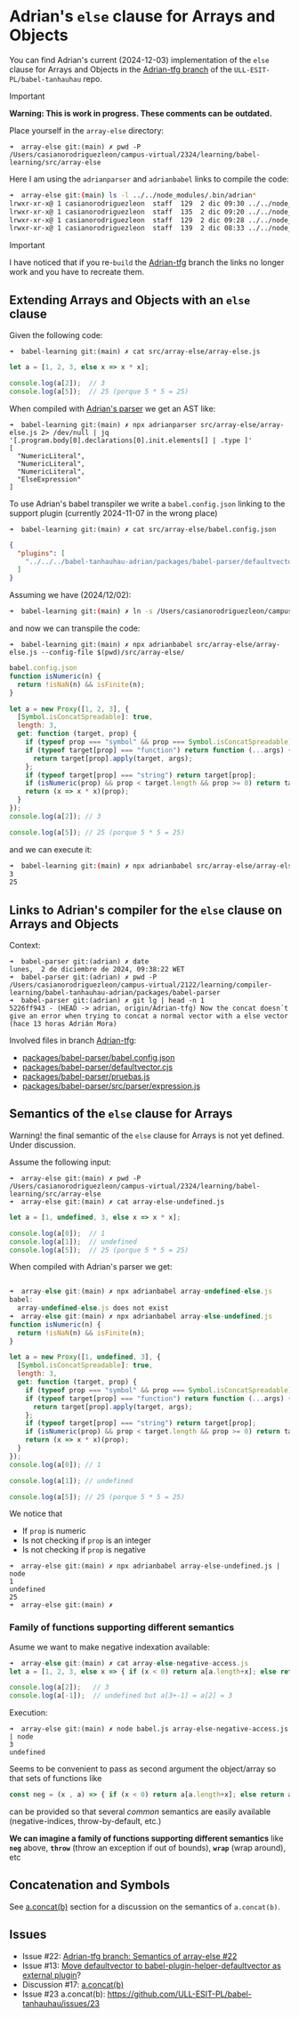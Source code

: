# Adrian's `else` clause for Arrays and Objects

You can find Adrian's current (2024-12-03) implementation of the `else` clause
for Arrays and Objects in the [Adrian-tfg branch](https://github.com/ULL-ESIT-PL/babel-tanhauhau/tree/Adrian-tfg/packages/babel-parser) of the `ULL-ESIT-PL/babel-tanhauhau` repo. 

> [!IMPORTANT]
> **Warning: This is work in progress. These comments can be outdated.**

Place yourself in the `array-else` directory: 

```
➜  array-else git:(main) ✗ pwd -P
/Users/casianorodriguezleon/campus-virtual/2324/learning/babel-learning/src/array-else
```
Here I am using the `adrianparser` and `adrianbabel` links to compile the code:

```bash
➜  array-else git:(main) ls -l ../../node_modules/.bin/adrian*
lrwxr-xr-x@ 1 casianorodriguezleon  staff  129  2 dic 09:30 ../../node_modules/.bin/adrianbabel -> /Users/casianorodriguezleon/campus-virtual/2425/learning/compiler-learning/babel-tanhauhau-adrian/packages/babel-cli/bin/babel.js
lrwxr-xr-x@ 1 casianorodriguezleon  staff  135  2 dic 09:20 ../../node_modules/.bin/adrianbabelcompiled -> /Users/casianorodriguezleon/campus-virtual/2425/learning/compiler-learning/babel-tanhauhau-adrian/packages/babel-cli/lib/babel/index.js
lrwxr-xr-x@ 1 casianorodriguezleon  staff  129  2 dic 09:28 ../../node_modules/.bin/adrianbabelsrc -> /Users/casianorodriguezleon/campus-virtual/2425/learning/compiler-learning/babel-tanhauhau-adrian/packages/babel-cli/bin/babel.js
lrwxr-xr-x@ 1 casianorodriguezleon  staff  139  2 dic 08:33 ../../node_modules/.bin/adrianparser -> /Users/casianorodriguezleon/campus-virtual/2122/learning/compiler-learning/babel-tanhauhau-adrian/packages/babel-parser/bin/babel-parser.js
```

> [!IMPORTANT] 
> I have noticed that if you re-`build` the [Adrian-tfg](https://github.com/ULL-ESIT-PL/babel-tanhauhau/tree/Adrian-tfg/packages/babel-parser) branch the links no longer work and you have to recreate them. 



## Extending Arrays and Objects with an `else` clause

Given the following code:

`➜  babel-learning git:(main) ✗ cat src/array-else/array-else.js`
```javascript
let a = [1, 2, 3, else x => x * x];

console.log(a[2]);  // 3
console.log(a[5]);  // 25 (porque 5 * 5 = 25)
```

When compiled with [Adrian's parser](https://github.com/ULL-ESIT-PL/babel-tanhauhau/blob/Adrian-tfg/packages/babel-parser/src/parser/expression.js) we get an AST like:

```
➜  babel-learning git:(main) ✗ npx adrianparser src/array-else/array-else.js 2> /dev/null | jq '[.program.body[0].declarations[0].init.elements[] | .type ]' 
[
  "NumericLiteral",
  "NumericLiteral",
  "NumericLiteral",
  "ElseExpression"
]
```

To use Adrian's babel transpiler we write a `babel.config.json` linking to the support plugin (currently 2024-11-07 in the wrong place)

`➜  babel-learning git:(main) ✗ cat src/array-else/babel.config.json`
```json
{
  "plugins": [ 
    "../../../babel-tanhauhau-adrian/packages/babel-parser/defaultvector.cjs"
  ]
}
```
Assuming we have (2024/12/02):

```bash
➜  babel-learning git:(main) ✗ ln -s /Users/casianorodriguezleon/campus-virtual/2425/learning/compiler-learning/babel-tanhauhau-adrian/packages/babel-cli/bin/babel.js node_modules/.bin/adrianbabel
```

and now we can transpile the code:

`➜  babel-learning git:(main) ✗ npx adrianbabel src/array-else/array-else.js --config-file $(pwd)/src/array-else/`
```js 
babel.config.json 
function isNumeric(n) {
  return !isNaN(n) && isFinite(n);
}

let a = new Proxy([1, 2, 3], {
  [Symbol.isConcatSpreadable]: true,
  length: 3,
  get: function (target, prop) {
    if (typeof prop === "symbol" && prop === Symbol.isConcatSpreadable) return true;
    if (typeof target[prop] === "function") return function (...args) {
      return target[prop].apply(target, args);
    };
    if (typeof target[prop] === "string") return target[prop];
    if (isNumeric(prop) && prop < target.length && prop >= 0) return target[prop];
    return (x => x * x)(prop);
  }
});
console.log(a[2]); // 3

console.log(a[5]); // 25 (porque 5 * 5 = 25)
```

and we can execute it:

```bash
➜  babel-learning git:(main) ✗ npx adrianbabel src/array-else/array-else.js --config-file $(pwd)/src/array-else/babel.config.json | node -
3
25
```

## Links to Adrian's compiler for the `else` clause on Arrays and Objects

Context:

```
➜  babel-parser git:(adrian) ✗ date
lunes,  2 de diciembre de 2024, 09:38:22 WET
➜  babel-parser git:(adrian) ✗ pwd -P
/Users/casianorodriguezleon/campus-virtual/2122/learning/compiler-learning/babel-tanhauhau-adrian/packages/babel-parser
➜  babel-parser git:(adrian) ✗ git lg | head -n 1
5226ff943 - (HEAD -> adrian, origin/Adrian-tfg) Now the concat doesn´t give an error when trying to concat a normal vector with a else vector (hace 13 horas Adrián Mora)
```

Involved files in branch [Adrian-tfg](https://github.com/ULL-ESIT-PL/babel-tanhauhau/blob/Adrian-tfg):

- [packages/babel-parser/babel.config.json](https://github.com/ULL-ESIT-PL/babel-tanhauhau/blob/Adrian-tfg/packages/babel-parser/babel.config.json)
- [packages/babel-parser/defaultvector.cjs](https://github.com/ULL-ESIT-PL/babel-tanhauhau/blob/Adrian-tfg/packages/babel-parser/defaultvector.cjs)
- [packages/babel-parser/pruebas.js](https://github.com/ULL-ESIT-PL/babel-tanhauhau/blob/Adrian-tfg/packages/babel-parser/pruebas.js)
- [packages/babel-parser/src/parser/expression.js](https://github.com/ULL-ESIT-PL/babel-tanhauhau/blob/Adrian-tfg/packages/babel-parser/src/parser/expression.js#L2079-L2091)


## Semantics of the `else` clause for Arrays 

Warning! the final semantic of the `else` clause for Arrays is not yet defined.
Under discussion.

Assume the following input:

``` 
➜  array-else git:(main) ✗ pwd -P
/Users/casianorodriguezleon/campus-virtual/2324/learning/babel-learning/src/array-else
➜  array-else git:(main) ✗ cat array-else-undefined.js 
```
```javascript
let a = [1, undefined, 3, else x => x * x];

console.log(a[0]);  // 1
console.log(a[1]);  // undefined
console.log(a[5]);  // 25 (porque 5 * 5 = 25)
```
  
When compiled with Adrian's parser we get:
  
```javascript
                                                                    
➜  array-else git:(main) ✗ npx adrianbabel array-undefined-else.js 
babel:
  array-undefined-else.js does not exist
➜  array-else git:(main) ✗ npx adrianbabel array-else-undefined.js 
function isNumeric(n) {
  return !isNaN(n) && isFinite(n);
}

let a = new Proxy([1, undefined, 3], {
  [Symbol.isConcatSpreadable]: true,
  length: 3,
  get: function (target, prop) {
    if (typeof prop === "symbol" && prop === Symbol.isConcatSpreadable) return true;
    if (typeof target[prop] === "function") return function (...args) {
      return target[prop].apply(target, args);
    };
    if (typeof target[prop] === "string") return target[prop];
    if (isNumeric(prop) && prop < target.length && prop >= 0) return target[prop];
    return (x => x * x)(prop);
  }
});
console.log(a[0]); // 1

console.log(a[1]); // undefined

console.log(a[5]); // 25 (porque 5 * 5 = 25)
```


We notice that

- If `prop` is numeric
- Is not checking if `prop` is an integer
- Is not checking if `prop` is negative


```
➜  array-else git:(main) ✗ npx adrianbabel array-else-undefined.js | node
1
undefined
25
➜  array-else git:(main) ✗ 
```

### Family of functions supporting different semantics

Asume  we want to make negative indexation available:

```js
➜  array-else git:(main) ✗ cat array-else-negative-access.js
let a = [1, 2, 3, else x => { if (x < 0) return a[a.length+x]; else return a[x]; }];

console.log(a[2]);   // 3
console.log(a[-1]);  // undefined but a[3+-1] = a[2] = 3
```

Execution:

```                                                                                            
➜  array-else git:(main) ✗ node babel.js array-else-negative-access.js | node
3
undefined
```

Seems to be convenient to pass as second argument the object/array so that
sets of functions like

```js
const neg = (x , a) => { if (x < 0) return a[a.length+x]; else return a[x]; }
```

can be provided so that several *common* semantics are easily available (negative-indices, throw-by-default, etc.)

**We can imagine a family of functions supporting different semantics** like **`neg`** above, **`throw`** (throw an exception if out of bounds), **`wrap`** (wrap around), etc


## Concatenation and Symbols

See [a.concat(b)](aconcatb/README.md) section for a discussion on the semantics of `a.concat(b)`.

## Issues

- Issue #22: [Adrian-tfg branch: Semantics of array-else #22](https://github.com/ULL-ESIT-PL/babel-tanhauhau/issues/22)
- Issue #13: [Move defaultvector to babel-plugin-helper-defaultvector as external plugin](https://github.com/ULL-ESIT-PL/babel-tanhauhau/issues/13)?
- Discussion #17: [a.concat(b)](https://github.com/ULL-ESIT-PL/babel-tanhauhau/discussions/17)
- Issue #23 a.concat(b): https://github.com/ULL-ESIT-PL/babel-tanhauhau/issues/23